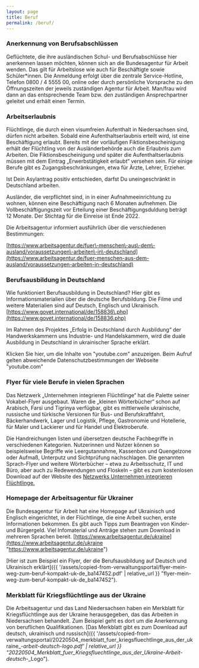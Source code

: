 ```yaml
---
layout: page
title: Beruf
permalink: /beruf/
---
```


### Anerkennung von Berufsabschlüssen

Geflüchtete, die ihre ausländischen Schul\- und Berufsabschlüsse hier anerkennen lassen möchten, können sich an die Bundesagentur für Arbeit wenden. Das gilt für Arbeitslose wie auch für Beschäftigte sowie Schüler\*innen. Die Anmeldung erfolgt über die zentrale Service\-Hotline, Telefon 0800 / 4 5555 00, online oder durch persönliche Vorsprache zu den Öffnungszeiten der jeweils zuständigen Agentur für Arbeit. Man/frau wird dann an das entsprechende Team bzw. den zuständigen Ansprechpartner geleitet und erhält einen Termin.

### Arbeitserlaubnis

Flüchtlinge, die durch einen visumfreien Aufenthalt in Niedersachsen sind, dürfen nicht arbeiten. Sobald eine Aufenthaltserlaubnis erteilt wird, ist eine Beschäftigung erlaubt. Bereits mit der vorläufigen Fiktionsbescheinigung erhält der Flüchtling von der Ausländerbehörde auch die Erlaubnis zum Arbeiten. Die Fiktionsbescheinigung und später die Aufenthaltserlaubnis müssen mit dem Eintrag „Erwerbstätigkeit erlaubt“ versehen sein. Für einige Berufe gibt es Zugangsbeschränkungen, etwa für Ärzte, Lehrer, Erzieher.

Ist Dein Asylantrag positiv entschieden, darfst Du uneingeschränkt in Deutschland arbeiten.

Ausländer, die verpflichtet sind, in in einer Aufnahmeeinrichtung zu wohnen, können eine Beschäftigung nach 6 Monaten aufnehmen. Die Vollbeschäftigungszeit vor Erteilung einer Beschäftigungsduldung beträgt 12 Monate. Der Stichtag für die Einreise ist Ende 2022\. 

Die Arbeitsagentur informiert ausführlich über die verschiedenen Bestimmungen:

[https://www.arbeitsagentur.de/fuer\-menschen\-aus\-dem\-ausland/voraussetzungen\-arbeiten\-in\-deutschland](https://www.arbeitsagentur.de/fuer-menschen-aus-dem-ausland/voraussetzungen-arbeiten-in-deutschland)

### Berufsausbildung in Deutschland

Wie funktioniert Berufsausbildung in Deutschland? Hier gibt es Informationsmaterialien über die deutsche Berufsbildung. Die Filme und weitere Materialien sind auf Deutsch, Englisch und Ukrainisch. [https://www.govet.international/de/158836\.php](https://www.govet.international/de/158836.php)

Im Rahmen des Projektes „Erfolg in Deutschland durch Ausbildung“ der Handwerkskammern uns Industrie\- und Handelskammern, wird die duale Ausbildung in Deutschland in ukrainischer Sprache erklärt.

Klicken Sie hier, um die Inhalte von "youtube.com" anzuzeigen. Beim Aufruf gelten abweichende Datenschutzbestimmungen der Webseite "youtube.com" 

### Flyer für viele Berufe in vielen Sprachen

Das Netzwerk „Unternehmen integrieren Flüchtlinge“ hat die Palette seiner Vokabel\-Flyer ausgebaut. Waren die „kleinen Wörterbücher“ schon auf Arabisch, Farsi und Tigrinya verfügbar, gibt es mittlerweile ukrainische, russische und türkische Versionen für Bus\- und Berufskraftfahrt, Bäckerhandwerk, Lager und Logistik, Pflege, Gastronomie und Hotellerie, für Maler und Lackierer und für Handel und Elektroberufe.

Die Handreichungen listen und übersetzen deutsche Fachbegriffe in verschiedenen Kategorien. Nutzerinnen und Nutzer können so beispielsweise Begriffe wie Leergutannahme, Kassenbon und Quengelzone oder Aufmaß, Unterputz und Sichtprüfung nachschlagen. Die genannten Sprach\-Flyer und weitere Wörterbücher – etwa zu Arbeitsschutz, IT und Büro, aber auch zu Redewendungen und Floskeln – gibt es zum kostenlosen Download auf der Website des [Netzwerks Unternehmen integrieren Flüchtlinge.](https://www.unternehmen-integrieren-fluechtlinge.de/medien/sprachflyer/ "https://www.unternehmen-integrieren-fluechtlinge.de/medien/sprachflyer/")

### Homepage der Arbeitsagentur für Ukrainer

Die Bundesagentur für Arbeit hat eine Homepage auf Ukrainisch und Englisch eingerichtet, in der Flüchtlinge, die eine Arbeit suchen, erste Informationen bekommen. Es gibt auch Tipps zum Beantragen von Kinder\- und Bürgergeld. Viel Infomaterial und Anträge stehen zum Download in mehreren Sprachen bereit. [https://www.arbeitsagentur.de/ukraine](https://www.arbeitsagentur.de/ukraine "https://www.arbeitsagentur.de/ukraine")

[Hier ist zum Beispiel ein Flyer, der die Berufsausbildung auf Deutsch und Ukrainisch erklärt]({{ '/assets/copied-from-verwaltungsportal/flyer-mein-weg-zum-beruf-kompakt-uk-de_ba147452.pdf' | relative_url }} "flyer-mein-weg-zum-beruf-kompakt-uk-de_ba147452").

### Merkblatt für Kriegsflüchtlinge aus der Ukraine

Die Arbeitsagentur und das Land Niedersachsen haben ein Merkblatt für Kriegsflüchtlinge aus der Ukraine herausgegeben, das das Arbeiten in Niedersachsen behandelt. Zum Beispiel geht es dort um die Anerkennung von beruflichen Qualifikationen. [Das Merkblatt gibt es zum Download auf deutsch, ukrainisch und russisch]({{ '/assets/copied-from-verwaltungsportal/20220504_merkblatt_fuer_kriegsfluechtlinge_aus_der_ukraine_-_arbeit_-_deutsch_-_logo.pdf' | relative_url }} "20220504_Merkblatt_fuer_Kriegsfluechtlinge_aus_der_Ukraine_-_Arbeit_-_deutsch_-_Logo").

